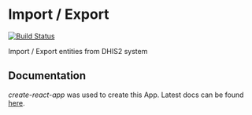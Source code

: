 # Import / Export

[![Build Status](https://travis-ci.com/dhis2/import-export-app.svg?branch=master)](https://travis-ci.com/dhis2/import-export-app)

Import / Export entities from DHIS2 system

## Documentation

_create-react-app_ was used to create this App. Latest docs can be found [here](https://github.com/facebookincubator/create-react-app/blob/master/packages/react-scripts/template/README.md).

